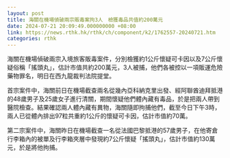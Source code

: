 ```yaml
---
layout: post
title: 海關在機場偵破兩宗販毒案拘3人　檢獲毒品共值約200萬元
date: 2024-07-21 20:09:49.000000000 +08:00
link: https://news.rthk.hk/rthk/ch/component/k2/1762557-20240721.htm
categories: rthk
---
```


海關在機場偵破兩宗入境旅客販毒案件，分別檢獲約1公斤懷疑可卡因以及7公斤懷疑俗稱「搖頭丸」，估計市值共約200萬元，3人被捕，他們各被控以一項販運危險藥物罪名，明日在西九龍裁判法院提堂。

首宗案件中，海關前日在機場截查兩名從幾內亞科納克里出發、經阿聯酋迪拜抵港的48歲男子及25歲女子進行清關，期間懷疑他們體內藏有毒品，於是把兩人帶到醫院檢查。結果確認兩人體內藏有異物，海關隨即拘捕他們，截至今日下午3時，兩人已從體內排出97粒共重約1公斤的懷疑可卡因，估計市值約70萬。

第二宗案件中，海關昨日在機場截查一名從法國巴黎抵港的57歲男子，在他寄倉行李箱內的被單及行李箱夾層中發現約7公斤懷疑「搖頭丸」，估計市值約130萬元，於是將他拘捕。
